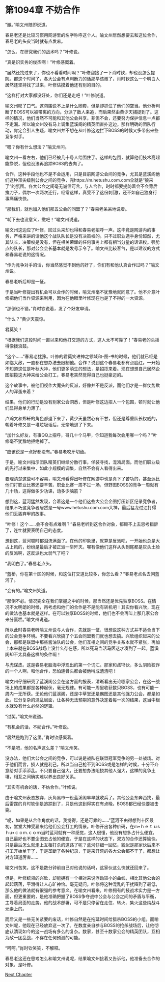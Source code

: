 # 第1094章 不妨合作

“撤。”喻文州随即说道。

春易老还是比较习惯用网游里的名字称呼这个人。喻文州居然想要去和这位合作，春易老的头皮当时就有点发麻。

“怎么，在研究我们的战术吗？”叶修说。

“真是识实务的俊杰啊！”叶修感慨着。

“居然还找过来了，你也不看看时间啊？”叶修迎接了一下肖时钦，却也没怎么提防。都这个时间了，各大公会有点判断力的话那早该撤了，肖时钦这么一个明白人居然还坚持找了过来，叶修估摸着他还有别的目的。

“这样打对大家都没好处，你们还是走吧！”叶修说道。

喻文州叹了口气。这包围说不上是什么圈套，但是却抓住了他们的空当。他分析判断了BOSS可以被带离的方向，分派了数人来追，而后果然由黄少天捕捉到了。这样的情况，他们当然不可能和其他公会共享，非但不会，还要努力保护信息一点都不走漏。所以喻文州没有马上调集蓝溪阁的精英团直扑这边。那样明确的团队行动，肯定会引人生疑，喻文州并不想在从叶修这边拦下BOSS的时候又多带出来些竞争对手。

“嗯？你有什么想法？”喻文州问。

喻文州一看左右，他们已经被几十号人给围住了。这样的包围，就算他们技术高超能挣脱，但也没法再追踪BOSS的去向了。

合作，这种手段他也不是不会运用，只是目前网游公会间的竞争，尤其是蓝溪阁他们这种顶尖级别公会之间的竞争，完https://m.hetushu.com.com全就是“狼来了”的氛围。各大公会之间毫无诚信可言，与人合作，时时都要提防着会不会背后挨刀子，偶尔一次两次还行，经常这样，真受不了这份刺|激，还不如自己独身行事痛痛快快。

“那我们，就也加入他们那五公会的同盟了？”春易老呆呆地说着。

“耗下去也没意义，撤吧！”喻文州说道。

喻文州这边应了叶修，回过头来却也得和春易老招呼一声。这毕竟是网游内的事务，严格来讲的话他这个战队队长是没有决策权的。只不过职业选手身份超然，尤其队长，决策权是没有，但在相关荣耀的任何事务上都有相当分量的话语权。强势点的队长，那对公会会长基本就是发号示令了。喻文州比较客气，是以建议的方式和春易老说的这情况。

“作为竞争对手的话，你当然感觉不到他的好了，你们有和他认真合作过吗？”喻文州说。

春易老听后却是一怔。

于是当叶修提出有机会可以合作的时候，喻文州毫不犹豫地就同意了。他不介意叶修把他们当作资源来利用，因为在他眼里叶修现在也是了不得的一大资源。

“那倒也不错。”肖时钦说着，发了个好友申请。

“什么？”黄少天震惊。

君莫笑！

“根据我们这段时间一直以来和他打交道的方式，这人太不可靠了！”春易老的头摇得像拨浪鼓。

“这个……”春易老犹豫。叶修的君莫笑进神之领域和-图-书的时候，他们就已经是如临大敌，一直都在想办法去限制他。合作？说到这个春易老都有点脸红，一开始不知道这位是叶秋大神，他们更多萌生的想法，是招揽来着。现在想想自己居然企图招揽这大神来给公会打工，春易老突然觉得自己也挺豪迈的。

这个故事中，被他们视作大魔头的反派，好像并不是反派，而他们才是一群仗势欺人的浑蛋来着？

结果，他们的行动是没有别家公会洞悉，但是叶修这边招人一个包围，顿时就让他们显得身单力薄了。

卢瀚文和郑轩的角色都退下来了，黄少天虽然心有不甘，但还是尊重队长权威的，朝着叶修又是一堆垃圾话后，无奈地退了下来。

“加什么好友，有事QQ上招呼，哥几十个马甲，你知道我每次会用哪一个吗？”叶修毫不犹豫地拒绝掉了。

“应该说是一点好都没有。”春易老咬牙切齿。

于是，喻文州指示团队精英们继续分散行事，佯装寻找，混淆局面。而他们职业级的先行过来集中，如此小规模的调集，自然不会有人看得出来。

要理清楚这些可不容易，喻文州看得出叶修在网游中也是真下了苦功的，甚至远比他们打职业比赛还要辛苦。职业比赛一周不过一场，但野图BOSS的竞争一周就有几十场，这得做多少功课，动多少脑筋？

想到这，蓝河猛然发现，合着这是一个他们这些大公会企图打压新区纪录竞争者，结果不巧这竞争者居然是一号www.hetushu.com.com大神，最后猛龙过江打得他们丢盔弃甲的故事。

“叶修！这个……会不会有点难啊？”春易老听到这合作对象，都顾不上去思考措辞了，连忙就要表明自己的态度。

想到这，蓝河顿时都泪流满面了。在他的印象里，就算是反派吧，一开始也总是大占上风的，纷纷是最后才被正派一举歼灭。哪有像他们这样从头到尾都是灰头土脸的反派啊，这反派也太弱气了吧？

“我明白了。”春易老点头。

“蓝桥，你在第十区的时候，和这位打交道比较多，你怎么看？”春易老点名去问蓝河了。

“会有的。”喻文州笑道。

“那倒不必。情况完全在我们掌握之中的时候，那当然还是优先独享BOSS。在情况不太明朗的时候，再考虑和他们的合作是不是能有转机吧！其实你看兴欣，现在的做法也基本就是这样。在可以独享BOSS的时候，他们也不会再叫上那几家公会来分蛋糕。”喻文州说道。

所以此时春易老听喻文州说与人合作，先就是一怔，很想说这种方式并不适合当下的公会竞争环境。不要看兴欣搞了个五会同盟我们就也想去搞。兴欣组织起来的公会，那都是联盟中那些酱油队的公会，他们互相之间的竞争关系本就不紧张，再加上本来就在BOSS战场上没什么存在感，所以死马当活马医这才凑到了一起。蓝溪阁却不太具备这样的条件啊！

与虎谋皮。这是春易老脑海中浮现出的第一个词汇。那家和*图*书伙，多么阴险狡诈的一个人啊，和他合作，恐怕连骨头都会被他啃成渣渣吧！

喻文州仔细研究了蓝溪阁公会在这方面的报表，清晰看出无论哪家公会，在这一战场上的成果都是各种起伏，毫无规律。有可能一周里收获数只BOSS，也有可能一周内一无所获。无论他们蓝溪阁，还是中草堂还是霸图还是其他强力公会，都是如此。过分复杂的混乱局面，让各种无法预期的意外决定着每一次的结果，这当中根本就没有什么必然的逻辑。

“过奖。”喻文州说道。

“有机会的话，不妨合作。”叶修说。

“居然是跑到了这里。”肖时钦感慨着。

“不是吧，他的名声这么差？”喻文州笑。

没办法，他们大公会之间的竞争，可以说是战队在联盟冠军竞争的另一处战场。对于他们而言，损人就是利己，所以当自己抢不到BOSS或是怎样的时候，十分不介意给对手添添乱。不只要自己强大，还要想办法阻挠其他人强大，这样的竞争土壤，相互之间确实难以养出良好关系。

“其实有机会的话，不妨合作。”叶修说。

由于喻文州表态放弃，灰角黑市一役蓝溪阁早早就收兵了。其他公会东奔西找，最后雷霆的肖时钦倒是追踪到了，只是他这到得实在有点晚，BOSS都已经快要被击毙。

“呃，如果是从合作角度的话，我觉得，还是可靠的……”蓝河不由得想到十区最初，堂堂大神受雇来给他们公会打工的情景。叶修开出各种价码，在m•ｈｅｔｕsｈu•ｃｏm.ｃｏｍ当时蓝河就有一种感觉，这人很懂，他没有想多占什么便宜，自己最好也不要企图去占他的便宜。于是在这样的状态下，双方的合作还算愉快。只是最后怎么就走上互相打杀的道路了呢？蓝河仔细一回忆，貌似是那家伙后来不打工开始单干了，于是垄断了各种纪录，于是来开荒的各大公会都不干了，都想让对方知道厉害……

喻文州苦笑，这不是数分钟前自己对他说的话吗，这家伙这么快就还回来了。

但是，叶修统领的兴欣，却能拥有一个相对来说浮动较小的曲线，相比其他公会的起起落落，平滑得让人心旷神怡。毫无疑问，叶修将这种混乱的干扰降到了最低，那么他的做法就有很强的参考意义。在喻文州看来，叶修拥有的技战术实力是一方面，但更重要的，是他准确把握了BOSS争夺战中公会与公会之间的矛盾与平衡，主导着局面的走势。他的战术部署，可不是只停留在走位、转火、集火这些纯战斗元素上的。

而后又是一些无关紧要的废话，叶修自然是在拖延时间给猎杀BOSS的小组。而喻文州呢，他现在已经放弃这一次了。在数度亲自参与BOSS的抢杀战场后，让他彻底认清现如今的这一战场有多么的复杂。数家，甚至十数家公会的精英团队，互相为敌一团乱战，不存在任何预测的可能。

“呵呵。”肖时钦笑笑，不解释。

春易老这还在思考怎么和喻文州说呢，结果喻文州接着又告诉他，他准备去合作的对象，是叶修。



[Next Chapter](%E7%AC%AC1095%E7%AB%A0%20%E7%A5%9E%E4%BB%99%E6%89%93%E6%9E%B6.md)